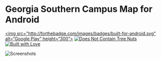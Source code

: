 # Georgia Southern Campus Map for Android

[<img src="http://forthebadge.com/images/badges/built-for-android.svg" alt=“Google Play“ height=“300”>](https://play.google.com/store/apps/details?id=com.kobitate.gscampusmap) [![Does Not Contain Tree Nuts](http://forthebadge.com/images/badges/does-not-contain-treenuts.svg)](http://forthebadge.com) [![Built with Love](http://forthebadge.com/images/badges/built-with-love.svg)](http://forthebadge.com)

![Screenshots](http://i.imgur.com/axQnTJU.png)

